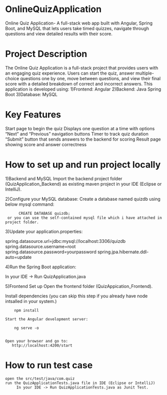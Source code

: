 # OnlineQuizApplication
Online Quiz Application- A full-stack web app built with Angular, Spring Boot, and MySQL that lets users take timed quizzes, navigate through questions and view detailed results with their score.

# Project Description
The Online Quiz Application is a full-stack project that provides users with an engaging quiz experience. Users can start the quiz, answer multiple-choice questions one by one, move between questions, and view their final score with a detailed breakdown of correct and incorrect answers.
This application is developed using:
      1)Frontend: Angular
      2)Backend: Java Spring Boot
      3)Database: MySQL

# Key Features
  Start page to begin the quiz
  Displays one question at a time with options
  “Next” and “Previous” navigation buttons
  Timer to track quiz duration
  “Submit” button that sends answers to the backend for scoring
   Result page showing score and answer correctness

# How to set up and run project locally
1)Backend and MySQL
     Import the backend project folder (QuizApplication_Backend) as existing maven project in your IDE (Eclipse or IntelliJ).

2)Configure your MySQL database:
     Create a database named quizdb using below mysql command:
     
          CREATE DATABASE quizdb;
     or you can use the self-contained mysql file which i have attached in project folder.

3)Update your application.properties:

spring.datasource.url=jdbc:mysql://localhost:3306/quizdb
spring.datasource.username=root
spring.datasource.password=yourpassword
spring.jpa.hibernate.ddl-auto=update


4)Run the Spring Boot application:

   In your IDE -> Run QuizApplication.java

5)Frontend Set up
    Open the frontend folder (QuizAppication_Frontend).

   Install dependencies (you can skip this step if you already have node intsalled in your system.)

        npm install

    Start the Angular development server:

        ng serve -o


    Open your browser and go to:
       http://localhost:4200/start

  # How to run test case
    open the src/test/java/com.quiz
    run the QuizApplicationTests.java file in IDE (Eclipse or IntelliJ) 
         In your IDE -> Run QuizApplicationTests.java as Junit Test.
 

   
